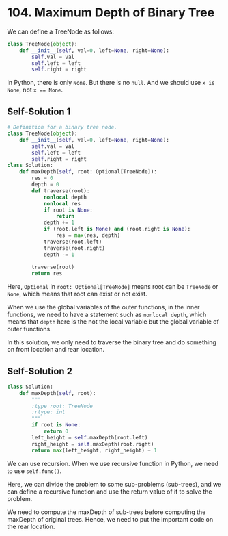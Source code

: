 # 104. Maximum Depth of Binary Tree

We can define a TreeNode as follows:

```python
class TreeNode(object):
    def __init__(self, val=0, left=None, right=None):
        self.val = val
        self.left = left
        self.right = right
```

In Python, there is only `None`. But there is no `null`. And we should use `x is None`, not `x == None`.

## Self-Solution 1

```python
# Definition for a binary tree node.
class TreeNode(object):
    def __init__(self, val=0, left=None, right=None):
        self.val = val
        self.left = left
        self.right = right
class Solution:
    def maxDepth(self, root: Optional[TreeNode]):
        res = 0
        depth = 0
        def traverse(root):
            nonlocal depth
            nonlocal res
            if root is None:
                return
            depth += 1
            if (root.left is None) and (root.right is None):
                res = max(res, depth)
            traverse(root.left)
            traverse(root.right)
            depth -= 1
            
        traverse(root)
        return res
```

Here, `Optional` in `root: Optional[TreeNode]` means root can be `TreeNode` or `None`, which means that root can exist or not exist.

When we use the global variables of the outer functions, in the inner functions, we need to have a statement such as `nonlocal depth`, which means that `depth` here is the not the local variable but the global variable of outer functions.

In this solution, we only need to traverse the binary tree and do something on front location and rear location.

## Self-Solution 2

```python
class Solution:
    def maxDepth(self, root):
        """
        :type root: TreeNode
        :rtype: int
        """ 
        if root is None: 
            return 0
        left_height = self.maxDepth(root.left) 
        right_height = self.maxDepth(root.right) 
        return max(left_height, right_height) + 1
```

We can use recursion. When we use recursive function in Python, we need to use `self.func()`.

Here, we can divide the problem to some sub-problems (sub-trees), and we can define a recursive function and use the return value of it to solve the problem.

We need to compute the maxDepth of sub-trees before computing the maxDepth of original trees. Hence, we need to put the important code on the rear location.


